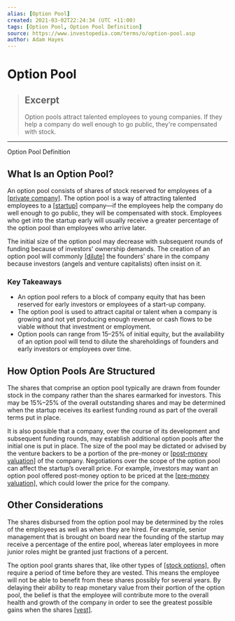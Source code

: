 ```yaml
---
alias: [Option Pool]
created: 2021-03-02T22:24:34 (UTC +11:00)
tags: [Option Pool, Option Pool Definition]
source: https://www.investopedia.com/terms/o/option-pool.asp
author: Adam Hayes
---
```


# Option Pool

> ## Excerpt
> Option pools attract talented employees to young companies. If they help a company do well enough to go public, they're compensated with stock.

---

Option Pool Definition
## What Is an Option Pool?

An option pool consists of shares of stock reserved for employees of a [[private company]](https://www.investopedia.com/terms/p/privatecompany.asp). The option pool is a way of attracting talented employees to a [[startup]](https://www.investopedia.com/terms/s/startup.asp) company—if the employees help the company do well enough to go public, they will be compensated with stock. Employees who get into the startup early will usually receive a greater percentage of the option pool than employees who arrive later.

The initial size of the option pool may decrease with subsequent rounds of funding because of investors' ownership demands. The creation of an option pool will commonly [[dilute]](https://www.investopedia.com/terms/d/dilution.asp) the founders' share in the company because investors (angels and venture capitalists) often insist on it.

### Key Takeaways

-   An option pool refers to a block of company equity that has been reserved for early investors or employees of a start-up company.
-   The option pool is used to attract capital or talent when a company is growing and not yet producing enough revenue or cash flows to be viable without that investment or employment.
-   Option pools can range from 15–25% of initial equity, but the availability of an option pool will tend to dilute the shareholdings of founders and early investors or employees over time.

## How Option Pools Are Structured

The shares that comprise an option pool typically are drawn from founder stock in the company rather than the shares earmarked for investors. This may be 15%–25% of the overall outstanding shares and may be determined when the startup receives its earliest funding round as part of the overall terms put in place.

It is also possible that a company, over the course of its development and subsequent funding rounds, may establish additional option pools after the initial one is put in place. The size of the pool may be dictated or advised by the venture backers to be a portion of the pre-money or [[post-money valuation]](https://www.investopedia.com/terms/p/postmoneyvaluation.asp) of the company. Negotiations over the scope of the option pool can affect the startup’s overall price. For example, investors may want an option pool offered post-money option to be priced at the [[pre-money valuation]](https://www.investopedia.com/terms/p/premoneyvaluation.asp), which could lower the price for the company.

## Other Considerations

The shares disbursed from the option pool may be determined by the roles of the employees as well as when they are hired. For example, senior management that is brought on board near the founding of the startup may receive a percentage of the entire pool, whereas later employees in more junior roles might be granted just fractions of a percent.

The option pool grants shares that, like other types of [[stock options]](https://www.investopedia.com/terms/i/iso.asp), often require a period of time before they are vested. This means the employee will not be able to benefit from these shares possibly for several years. By delaying their ability to reap monetary value from their portion of the option pool, the belief is that the employee will contribute more to the overall health and growth of the company in order to see the greatest possible gains when the shares [[vest]](https://www.investopedia.com/terms/v/vesting.asp).
